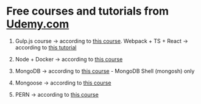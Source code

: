 # Free courses and tutorials from [Udemy.com](https://www.udemy.com/)

1. Gulp.js course -> according to [this course](https://www.udemy.com/course/build-a-web-developer-starter-kit). Webpack +
   TS + React -> according to
   [this tutorial](https://dev.to/shivampawar/setup-react-application-using-typescript-and-webpack-2kn6)

2. Node + Docker -> according to [this course](https://www.udemy.com/course/build-and-deploy-a-nodejs-api)

3. MongoDB -> according to [this course](https://www.udemy.com/course/getting-started-with-mongodb) - MongoDB Shell (mongosh)
   only

4. Mongoose -> according to [this course](https://www.udemy.com/course/mongoose)

5. PERN -> according to [this course](https://www.udemy.com/course/react-fullstack-with-nodeexpress-psql-and-aws)
